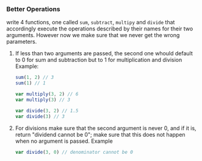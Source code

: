 ### Better Operations

write 4 functions, one called ```sum```, ```subtract```, ```multipy``` and ```divide``` that accordingly execute the operations described by their names for their two arguments. However now we make sure that we never get the wrong parameters.

1. If less than two arguments are passed, the second one whould default to 0 for sum and subtraction but to 1 for multiplication and division
    Example:

    ```jsx
    sum(1, 2) // 3
    sum(1) // 1

    var multiply(3, 2) // 6
    var multiply(3) // 3

    var divide(3, 2) // 1.5
    var divide(3) // 3
    ```

2. For divisions make sure that the second argument is never 0, and if it is, return "dividend cannot be 0"; make sure that this does not happen when no argument is passed. Example

    ```jsx
    var divide(3, 0) // denominator cannot be 0
    ```
